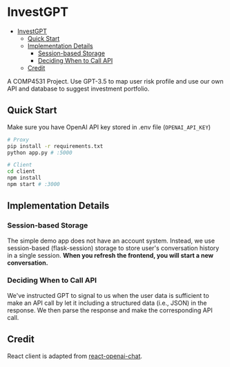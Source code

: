 # InvestGPT

<!-- TOC -->
* [InvestGPT](#investgpt)
  * [Quick Start](#quick-start)
  * [Implementation Details](#implementation-details)
    * [Session-based Storage](#session-based-storage)
    * [Deciding When to Call API](#deciding-when-to-call-api)
  * [Credit](#credit)
<!-- TOC -->

A COMP4531 Project. Use GPT-3.5 to map user risk profile and use our own API and database to suggest investment portfolio.

## Quick Start

Make sure you have OpenAI API key stored in .env file (`OPENAI_API_KEY`)

```bash
# Proxy
pip install -r requirements.txt
python app.py # :5000

# Client
cd client
npm install
npm start # :3000
```

## Implementation Details

### Session-based Storage

The simple demo app does not have an account system. Instead, we use session-based (flask-session) storage to store user's conversation history in a single session. **When you refresh the frontend, you will start a new conversation.**

### Deciding When to Call API

We've instructed GPT to signal to us when the user data is sufficient to make an API call by let it including a structured data (i.e., JSON) in the response. We then parse the response and make the corresponding API call.

## Credit

React client is adapted from [react-openai-chat](https://github.com/trananhtuat/react-openai-chat).
